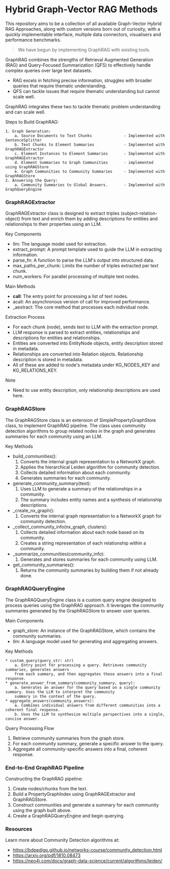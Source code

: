 # Hybrid Graph-Vector RAG Methods

This repository aims to be a collection of all available Graph-Vector Hybrid RAG Approaches, along with custom versions
born out of curiosity, with a quickly implementable interface, multiple data connectors, visualisers and performance
benchmarks.

> We have begun by implementing GraphRAG with existing tools. 

GraphRAG combines the strengths of Retrieval Augmented Generation (RAG) and Query-Focused
Summarization (QFS) to effectively handle complex queries over large text datasets.

* RAG excels in fetching precise information, struggles with broader queries that require
thematic understanding.
* QFS can tackle issues that require thematic understanding but cannot scale well.

GraphRAG integrates these two to tackle thematic problem understanding and can scale well.

Steps to Build GraphRAG:
```
1. Graph Generation:
    a. Source Documents to Text Chunks              - Implemented with SentenceSplitter
    b. Text Chunks to Element Summaries             - Implemented with GraphRAGExtractor
    c. Element Instances to Element Summaries       - Implemented with GraphRAGExtractor
    d. Element Summaries to Graph Communities       - implemented using GraphRAGStore
    e. Graph Communities to Community Summaries     - Implemented with GraphRAGStore
2. Answering the Query:
    a. Community Summaries to Global Answers.       - Implemented with GraphQueryEngine
```

### GraphRAGExtractor

GraphRAGExtractor class is designed to extract triples (subject-relation-object) from text and enrich them by adding 
descriptions for entities and relationships to their properties using an LLM.

Key Components
* llm: The language model used for extraction.
* extract_prompt: A prompt template used to guide the LLM in extracting information.
* parse_fn: A function to parse the LLM's output into structured data.
* max_paths_per_chunk: Limits the number of triples extracted per text chunk.
* num_workers: For parallel processing of multiple text nodes.

Main Methods
* __call__: The entry point for processing a list of text nodes.
* acall: An asynchronous version of call for improved performance.
* _aextract: The core method that processes each individual node.

Extraction Process
* For each chunk (node), sends text to LLM with the extraction prompt.
* LLM response is parsed to extract entities, relationships and descriptions for entities and relationships.
* Entities are converted into EntityNode objects, entity description stored in metadata.
* Relationships are converted into Relation objects. Relationship description is stored in metadata.
* All of these are added to node's metadata under KG_NODES_KEY and KG_RELATIONS_KEY.

Note
* Need to use entity description, only relationship descriptions are used here.


### GraphRAGStore

The GraphRAGStore class is an extension of SimplePropertyGraphStore class, to implement GraphRAG pipeline.
The class uses community detection algorithms to group related nodes in the graph and generates summaries for each
community using an LLM.

Key Methods

* build_communities():
    1. Converts the internal graph representation to a NetworkX graph.
    2. Applies the hierarchical Leiden algorithm for community detection.
    3. Collects detailed information about each community.
    4. Generates summaries for each community.
* generate_community_summary(text):
    1. Uses LLM to generate a summary of the relationships in a community.
    2. The summary includes entity names and a synthesis of relationship descriptions.
* _create_nx_graph():
    1. Converts the internal graph representation to a NetworkX graph for community detection.
* _collect_community_info(nx_graph, clusters):
    1. Collects detailed information about each node based on its community.
    2. Creates a string representation of each relationship within a community.
* _summarize_communities(community_info):
    1. Generates and stores summaries for each community using LLM.
* get_community_summaries():
    1. Returns the community summaries by building them if not already done.


### GraphRAGQueryEngine

The GraphRAGQueryEngine class is a custom query engine designed to process queries using the GraphRAG approach. It
leverages the community summaries generated by the GraphRAGStore to answer user queries. 

Main Components
* graph_store: An instance of the GraphRAGStore, which contains the community summaries.
* llm: A language model used for generating and aggregating answers.

Key Methods
```
* custom_query(query_str: str)
    a. Entry point for processing a query. Retrieves community summaries, generates answers
    from each summary, and then aggregates these answers into a final response.
* generate_answer_from_summary(community_summary, query): 
    a. Generates an answer for the query based on a single community summary. Uses the LLM to interpret the community 
    summary in the context of the query.
* aggregate_answers(community_answers):
    a. Combines individual answers from different communities into a coherent final response.
    b. Uses the LLM to synthesize multiple perspectives into a single, concise answer.
```
Query Processing Flow
1. Retrieve community summaries from the graph store.
2. For each community summary, generate a specific answer to the query.
3. Aggregate all community-specific answers into a final, coherent response.


### End-to-End GraphRAG Pipeline

Constructing the GraphRAG pipeline:
1. Create nodes/chunks from the text.
2. Build a PropertyGraphIndex using GraphRAGExtractor and GraphRAGStore.
3. Construct communities and generate a summary for each community using the graph built above.
4. Create a GraphRAGQueryEngine and begin querying.

### Resources

Learn more about Community Detection algorithms at: 
* https://bdpedigo.github.io/networks-course/community_detection.html
* https://arxiv.org/pdf/1810.08473
* https://neo4j.com/docs/graph-data-science/current/algorithms/leiden/

